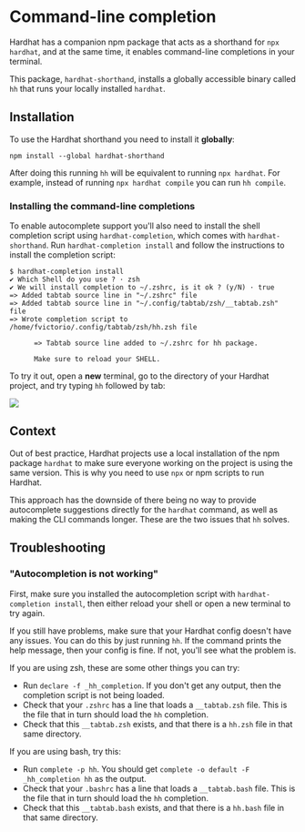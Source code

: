 # Command-line completion

Hardhat has a companion npm package that acts as a shorthand for `npx hardhat`, and at the same time, it enables command-line completions in your terminal.

This package, `hardhat-shorthand`, installs a globally accessible binary called `hh` that runs your locally installed `hardhat`.

## Installation

To use the Hardhat shorthand you need to install it **globally**:

```
npm install --global hardhat-shorthand
```

After doing this running `hh` will be equivalent to running `npx hardhat`. For example, instead of running `npx hardhat compile` you can run `hh compile`.

### Installing the command-line completions

To enable autocomplete support you'll also need to install the shell completion script using `hardhat-completion`, which comes with `hardhat-shorthand`. Run `hardhat-completion install` and follow the instructions to install the completion script:

```
$ hardhat-completion install
✔ Which Shell do you use ? · zsh
✔ We will install completion to ~/.zshrc, is it ok ? (y/N) · true
=> Added tabtab source line in "~/.zshrc" file
=> Added tabtab source line in "~/.config/tabtab/zsh/__tabtab.zsh" file
=> Wrote completion script to /home/fvictorio/.config/tabtab/zsh/hh.zsh file

      => Tabtab source line added to ~/.zshrc for hh package.

      Make sure to reload your SHELL.
```

To try it out, open a **new** terminal, go to the directory of your Hardhat project, and try typing `hh` followed by tab:

![](/hh.gif)

## Context

Out of best practice, Hardhat projects use a local installation of the npm package `hardhat` to make sure everyone working on the project is using the same version. This is why you need to use `npx` or npm scripts to run Hardhat.

This approach has the downside of there being no way to provide autocomplete suggestions directly for the `hardhat` command, as well as making the CLI commands longer. These are the two issues that `hh` solves.

## Troubleshooting

### "Autocompletion is not working"

First, make sure you installed the autocompletion script with `hardhat-completion install`, then either reload your shell or open a new terminal to try again.

If you still have problems, make sure that your Hardhat config doesn't have any issues. You can do this by just running `hh`. If the command prints the help message, then your config is fine. If not, you'll see what the problem is.

If you are using zsh, these are some other things you can try:

- Run `declare -f _hh_completion`. If you don't get any output, then the completion script is not being loaded.
- Check that your `.zshrc` has a line that loads a `__tabtab.zsh` file. This is the file that in turn should load the `hh` completion.
- Check that this `__tabtab.zsh` exists, and that there is a `hh.zsh` file in that same directory.

If you are using bash, try this:

- Run `complete -p hh`. You should get `complete -o default -F _hh_completion hh` as the output.
- Check that your `.bashrc` has a line that loads a `__tabtab.bash` file. This is the file that in turn should load the `hh` completion.
- Check that this `__tabtab.bash` exists, and that there is a `hh.bash` file in that same directory.
